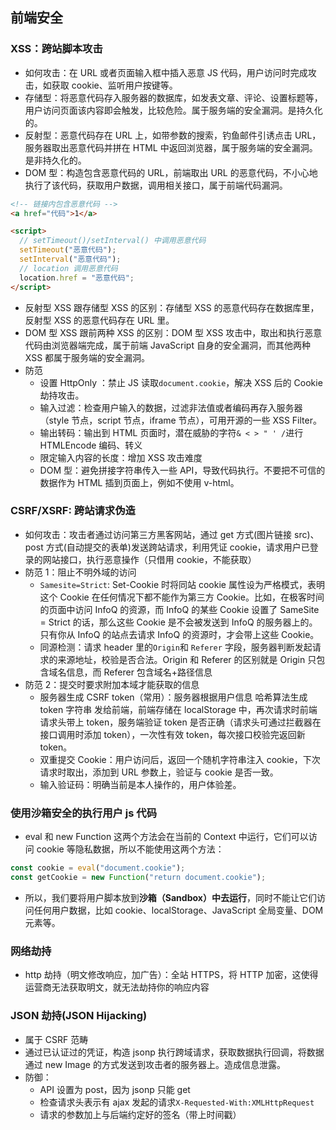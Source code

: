 ## 前端安全

### XSS：跨站脚本攻击

- 如何攻击：在 URL 或者页面输入框中插入恶意 JS 代码，用户访问时完成攻击，如获取 cookie、监听用户按键等。
- 存储型：将恶意代码存入服务器的数据库，如发表文章、评论、设置标题等，用户访问页面该内容即会触发，比较危险。属于服务端的安全漏洞。是持久化的。
- 反射型：恶意代码存在 URL 上，如带参数的搜索，钓鱼邮件引诱点击 URL，服务器取出恶意代码并拼在 HTML 中返回浏览器，属于服务端的安全漏洞。是非持久化的。
- DOM 型：构造包含恶意代码的 URL，前端取出 URL 的恶意代码，不小心地执行了该代码，获取用户数据，调用相关接口，属于前端代码漏洞。

```html
<!-- 链接内包含恶意代码 -->
<a href="代码">1</a>

<script>
  // setTimeout()/setInterval() 中调用恶意代码
  setTimeout("恶意代码");
  setInterval("恶意代码");
  // location 调用恶意代码
  location.href = "恶意代码";
</script>
```

- 反射型 XSS 跟存储型 XSS 的区别：存储型 XSS 的恶意代码存在数据库里，反射型 XSS 的恶意代码存在 URL 里。
- DOM 型 XSS 跟前两种 XSS 的区别：DOM 型 XSS 攻击中，取出和执行恶意代码由浏览器端完成，属于前端 JavaScript 自身的安全漏洞，而其他两种 XSS 都属于服务端的安全漏洞。
- 防范
  - 设置 HttpOnly ：禁止 JS 读取`document.cookie`，解决 XSS 后的 Cookie 劫持攻击。
  - 输入过滤：检查用户输入的数据，过滤非法值或者编码再存入服务器（style 节点，script 节点，iframe 节点），可用开源的一些 XSS Filter。
  - 输出转码：输出到 HTML 页面时，潜在威胁的字符`& < > " ' /`进行 HTMLEncode 编码、转义
  - 限定输入内容的长度：增加 XSS 攻击难度
  - DOM 型：避免拼接字符串传入一些 API，导致代码执行。不要把不可信的数据作为 HTML 插到页面上，例如不使用 v-html。

### CSRF/XSRF: 跨站请求伪造

- 如何攻击：攻击者通过访问第三方黑客网站，通过 get 方式(图片链接 src)、post 方式(自动提交的表单)发送跨站请求，利用凭证 cookie，请求用户已登录的网站接口，执行恶意操作（只借用 cookie，不能获取）
- 防范 1：阻止不明外域的访问
  - `Samesite=Strict`: Set-Cookie 时将同站 cookie 属性设为严格模式，表明这个 Cookie 在任何情况下都不能作为第三方 Cookie。比如，在极客时间的⻚⾯中访问 InfoQ 的资源，⽽ InfoQ 的某些 Cookie 设置了 SameSite = Strict 的话，那么这些 Cookie 是不会被发送到 InfoQ 的服务器上的。只有你从 InfoQ 的站点去请求 InfoQ 的资源时，才会带上这些 Cookie。
  - 同源检测：请求 header 里的`Origin`和 `Referer` 字段，服务器判断发起请求的来源地址，校验是否合法。Origin 和 Referer 的区别就是 Origin 只包含域名信息，而 Referer 包含域名+路径信息
- 防范 2：提交时要求附加本域才能获取的信息
  - 服务器生成 CSRF token（常用）：服务器根据用户信息 哈希算法生成 token 字符串 发给前端，前端存储在 localStorage 中，再次请求时前端请求头带上 token，服务端验证 token 是否正确（请求头可通过拦截器在接口调用时添加 token），一次性有效 token，每次接口校验完返回新 token。
  - 双重提交 Cookie：用户访问后，返回一个随机字符串注入 cookie，下次请求时取出，添加到 URL 参数上，验证与 cookie 是否一致。
  - 输入验证码：明确当前是本人操作的，用户体验差。

### 使用沙箱安全的执行用户 js 代码

- eval 和 new Function 这两个方法会在当前的 Context 中运行，它们可以访问 cookie 等隐私数据，所以不能使用这两个方法：

```js
const cookie = eval("document.cookie");
const getCookie = new Function("return document.cookie");
```

- 所以，我们要将用户脚本放到**沙箱（Sandbox）中去运行**，同时不能让它们访问任何用户数据，比如 cookie、localStorage、JavaScript 全局变量、DOM 元素等。

### 网络劫持

- http 劫持（明文修改响应，加广告）：全站 HTTPS，将 HTTP 加密，这使得运营商无法获取明文，就无法劫持你的响应内容

### JSON 劫持(JSON Hijacking)

- 属于 CSRF 范畴
- 通过已认证过的凭证，构造 jsonp 执行跨域请求，获取数据执行回调，将数据通过 new Image 的方式发送到攻击者的服务器上。造成信息泄露。
- 防御：
  - API 设置为 post，因为 jsonp 只能 get
  - 检查请求头表示有 ajax 发起的请求`X-Requested-With:XMLHttpRequest`
  - 请求的参数加上与后端约定好的签名（带上时间戳）
